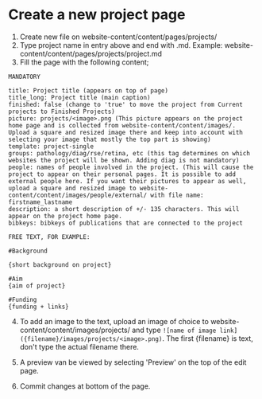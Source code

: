 # Create a new project page 

1. Create new file on website-content/content/pages/projects/
2. Type project name in entry above and end with .md. Example: website-content/content/pages/projects/project.md
3. Fill the page with the following content;

```
MANDATORY

title: Project title (appears on top of page)
title_long: Project title (main caption)
finished: false (change to 'true' to move the project from Current projects to Finished Projects)
picture: projects/<image>.png (This picture appears on the project home page and is collected from website-content/content/images/. Upload a square and resized image there and keep into account with selecting your image that mostly the top part is showing)
template: project-single
groups: pathology/diag/rse/retina, etc (this tag determines on which websites the project will be shown. Adding diag is not mandatory)
people: names of people involved in the project. (This will cause the project to appear on their personal pages. It is possible to add external people here. If you want their pictures to appear as well, upload a square and resized image to website-content/content/images/people/external/ with file name: firstname_lastname
description: a short description of +/- 135 characters. This will appear on the project home page.
bibkeys: bibkeys of publications that are connected to the project

FREE TEXT, FOR EXAMPLE:

#Background

{short background on project}

#Aim
{aim of project}

#Funding
{funding + links}

```

4. To add an image to the text, upload an image of choice to website-content/content/images/projects/ and type `![name of image link]({filename}/images/projects/<image>.png)`. The first {filename} is text, don't type the actual filename there. 

5. A preview van be viewed by selecting 'Preview' on the top of the edit page. 

6. Commit changes at bottom of the page.
